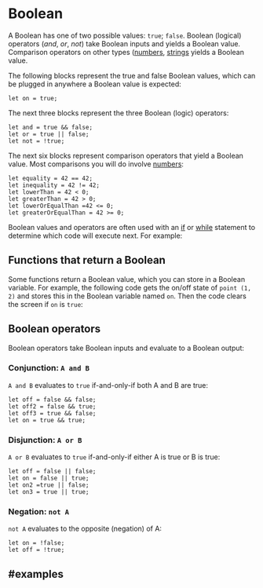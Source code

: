 # Boolean

A Boolean has one of two possible values: `true`; `false`.  Boolean (logical) operators (*and*, *or*, *not*) take Boolean inputs and yields a Boolean value. Comparison operators on other types ([numbers](/types/number), [strings](/types/string) yields a Boolean value.

The following blocks represent the true and false Boolean values, which can be plugged in anywhere a Boolean value is expected:

```block
let on = true;
```

The next three blocks represent the three Boolean (logic) operators:

```todoblock
let and = true && false;
let or = true || false;
let not = !true;
```

The next six blocks represent comparison operators that yield a Boolean value. Most comparisons you will do involve [numbers](/types/number):

```block
let equality = 42 == 42;
let inequality = 42 != 42;
let lowerThan = 42 < 0;
let greaterThan = 42 > 0;
let lowerOrEqualThan =42 <= 0;
let greaterOrEqualThan = 42 >= 0;
```

Boolean values and operators are often used with an [if](/blocks/logic/if) or [while](/blocks/loops/while) statement to determine which code will execute next. For example:

## Functions that return a Boolean

Some functions return a Boolean value, which you can store in a Boolean variable. For example, the following code gets the on/off state of `point (1, 2)` and stores this in the Boolean variable named `on`. Then the code clears the screen if `on` is `true`:

## Boolean operators

Boolean operators take Boolean inputs and evaluate to a Boolean output:

### Conjunction: `A and B`

`A and B` evaluates to `true` if-and-only-if both A and B are true:

```block
let off = false && false;
let off2 = false && true;
let off3 = true && false;
let on = true && true;
```

### Disjunction: `A or B`

`A or B` evaluates to `true` if-and-only-if either A is true or B is true:

```block
let off = false || false;
let on = false || true;
let on2 =true || false;
let on3 = true || true;
```

### Negation: `not A`

`not A` evaluates to the opposite (negation) of A:

```todoblock
let on = !false;
let off = !true;
```

## #examples
